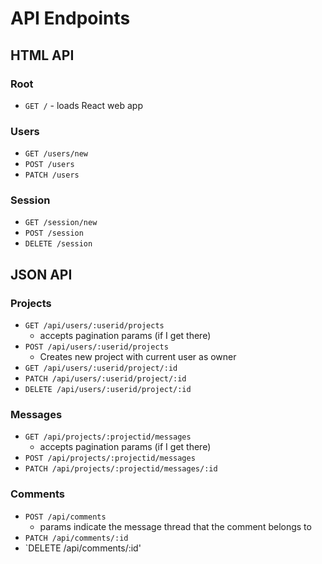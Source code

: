 # API Endpoints

## HTML API

### Root

- `GET /` - loads React web app

### Users

- `GET /users/new`
- `POST /users`
- `PATCH /users`

### Session

- `GET /session/new`
- `POST /session`
- `DELETE /session`

## JSON API

### Projects

- `GET /api/users/:userid/projects`
  - accepts pagination params (if I get there)
- `POST /api/users/:userid/projects`
  - Creates new project with current user as owner
- `GET /api/users/:userid/project/:id`
- `PATCH /api/users/:userid/project/:id`
- `DELETE /api/users/:userid/project/:id`

### Messages

- `GET /api/projects/:projectid/messages`
  - accepts pagination params (if I get there)
- `POST /api/projects/:projectid/messages`
- `PATCH /api/projects/:projectid/messages/:id`

### Comments


- `POST /api/comments`
  - params indicate the message thread that the comment belongs to
- `PATCH /api/comments/:id`
- `DELETE /api/comments/:id'
